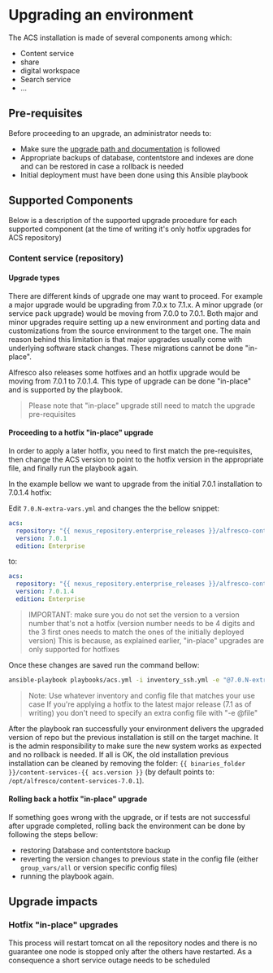 # Upgrading an environment

The ACS installation is made of several components among which:

- Content service
- share
- digital workspace
- Search service
- ...

## Pre-requisites

Before proceeding to an upgrade, an administrator needs to:

- Make sure the [upgrade path and documentation](https://docs.alfresco.com/content-services/latest/upgrade/) is followed
- Appropriate backups of database, contentstore and indexes are done and can be restored in case a rollback is needed
- Initial deployment must have been done using this Ansible playbook

## Supported Components

Below is a description of the supported upgrade procedure for each supported component (at the time of writing it's only hotfix upgrades for ACS repository)

### Content service (repository)

#### Upgrade types

There are different kinds of upgrade one may want to proceed. For example a major upgrade would be upgrading from 7.0.x to 7.1.x.
A minor upgrade (or service pack upgrade) would be moving from 7.0.0 to 7.0.1.
Both major and minor upgrades require setting up a new environment and porting data and customizations from the source environment to the target one. The main reason behind this limitation is that major upgrades usually come with underlying software stack changes.
These migrations cannot be done "in-place".

Alfresco also releases some hotfixes and an hotfix upgrade would be moving from 7.0.1 to 7.0.1.4. This type of upgrade can be done "in-place" and is supported by the playbook.

> Please note that "in-place" upgrade still need to match the upgrade pre-requisites

#### Proceeding to a hotfix "in-place" upgrade

In order to apply a later hotfix, you need to first match the pre-requisites, then change the ACS version to point to the hotfix version in the appropriate file, and finally run the playbook again.

In the example bellow we want to upgrade from the initial 7.0.1 installation to 7.0.1.4 hotfix:

Edit `7.0.N-extra-vars.yml` and changes the the bellow snippet:

```yaml
acs:
  repository: "{{ nexus_repository.enterprise_releases }}/alfresco-content-services-distribution"
  version: 7.0.1
  edition: Enterprise
```

to:

```yaml
acs:
  repository: "{{ nexus_repository.enterprise_releases }}/alfresco-content-services-distribution"
  version: 7.0.1.4
  edition: Enterprise
```

> IMPORTANT: make sure you do not set the version to a version number that's not a hotfix (version number needs to be 4 digits and the 3 first ones needs to match the ones of the initially deployed version)
> This is because, as explained earlier, "in-place" upgrades are only supported for hotfixes

Once these changes are saved run the command bellow:

```bash
ansible-playbook playbooks/acs.yml -i inventory_ssh.yml -e "@7.0.N-extra-vars.yml"
```

> Note: Use whatever inventory and config file that matches your use case
> If you're applying a hotfix to the latest major release (7.1 as of writing) you don't need to specify an extra config file with "-e @file"

After the playbook ran successfully your environment delivers the upgraded version of repo but the previous installation is still on the target machine. It is the admin responsibility to make sure the new system works as expected and no rollback is needed. If all is OK, the old installation previous installation can be cleaned by removing the folder: `{{ binaries_folder }}/content-services-{{ acs.version }}` (by default points to: `/opt/alfresco/content-services-7.0.1`).

#### Rolling back a hotfix "in-place" upgrade

If something goes wrong with the upgrade, or if tests are not successful after upgrade completed, rolling back the environment can be done by following the steps bellow:

- restoring Database and contentstore backup
- reverting the version changes to previous state in the config file (either `group_vars/all` or version specific config files)
- running the playbook again.

## Upgrade impacts

### Hotfix "in-place" upgrades

This process will restart tomcat on all the repository nodes and there is no guarantee one node is stopped only after the others have restarted. As a consequence a short service outage needs to be scheduled
